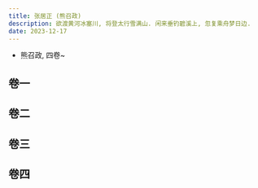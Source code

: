 ```yaml
---
title: 张居正 (熊召政)
description: 欲渡黄河冰塞川, 将登太行雪满山. 闲来垂钓碧溪上, 忽复乘舟梦日边.
date: 2023-12-17
---
```


  - 熊召政, 四卷~

## 卷一

## 卷二

## 卷三

## 卷四
